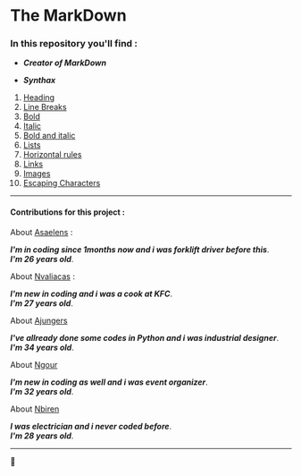 # The MarkDown

### In this repository you'll find :

* ___Creator of MarkDown___

* ___Synthax___
1. [Heading](markdown.md#Heading)
2. [Line Breaks](markdown.md#Linebreaks)
3. [Bold](markdown.md#Bold)
4. [Italic](markdown.md#Italic)
5. [Bold and italic](markdown.md#Boldanditalic)
6. [Lists](markdown.md#Lists)
7. [Horizontal rules](markdown.md#Horizontalrules)
8. [Links](markdown.md#Links)
9. [Images](markdown.md#Images) 
10. [Escaping Characters](markdown.md#EscapingCharacters)


---


#### Contributions for this project : 

About [Asaelens](https://www.github.com/AurelienSaelens) : 

***I'm in coding since 1months now and i was forklift driver before this***.  
***I'm 26 years old***.

About [Nvaliacas](https://www.github.com/NicolasValiacas) : 

***I'm new in coding and i was a cook at KFC***.  
***I'm 27 years old***.

About [Ajungers](https://www.github.com/AnneJungers)

***I've allready done some codes in Python and i was industrial designer***.  
***I'm 34 years old***.


About [Ngour](https://www.github.com/NikaGour)

***I'm new in coding as well and i was event organizer***.    
***I'm 32 years old***.

About [Nbiren](https://www.github.com/birennicolas)

***I was electrician and i never coded before***.  
***I'm 28 years old***.

---
:metal: